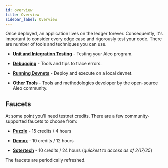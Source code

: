 ```yaml
---
id: overview
title: Overview
sidebar_label: Overview
---
```


Once deployed, an application lives on the ledger forever. Consequently, it's important to consider every edge case and rigorously test your code. There are number of tools and techniques you can use. 
- [**Unit and Integration Testing**](01_test_framework.md) - Testing your Aleo program.

- [**Debugging**](./02_debugger.md) - Tools and tips to trace errors.

- [**Running Devnets**](./03_devnet.md) - Deploy and execute on a local devnet.

- [**Other Tools**](./04_other.md) - Tools and methodologies developer by the open-source Aleo community.


## Faucets

At some point you'll need testnet credits. There are a few community-supported faucets to choose from:
- [**Puzzle**](https://dev.puzzle.online/faucet) - 15 credits / 4 hours

- [**Demox**](https://discord.com/channels/913160862670397510/1202322326230937640/1203135682873266207) - 10 credits / 12 hours

- [**Sotertech**](https://faucetbeta.sotertech.io/) - 10 credits /  24 hours (*quickest to access as of 2/17/25*)

The faucets are periodically refreshed.
